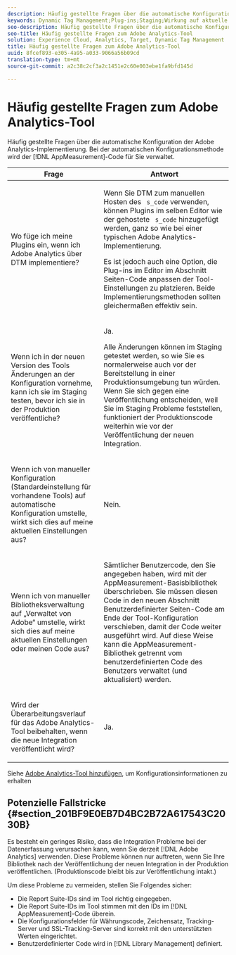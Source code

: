 ```yaml
---
description: Häufig gestellte Fragen über die automatische Konfiguration der Adobe Analytics-Implementierung. Bei der automatischen Konfigurationsmethode wird der AppMeasurement-Code für Sie verwaltet.
keywords: Dynamic Tag Management;Plug-ins;Staging;Wirkung auf aktuelle Einstellungen;Überarbeitungsverlauf;Potenzielle Fallstricke;Report Suite-ID;Währungscode;Tracking-Server;SSL-Tracking-Server;benutzerdefinierter Code;Bibliotheksverwaltung
seo-description: Häufig gestellte Fragen über die automatische Konfiguration der Adobe Analytics-Implementierung. Bei der automatischen Konfigurationsmethode wird der AppMeasurement-Code für Sie verwaltet.
seo-title: Häufig gestellte Fragen zum Adobe Analytics-Tool
solution: Experience Cloud, Analytics, Target, Dynamic Tag Management
title: Häufig gestellte Fragen zum Adobe Analytics-Tool
uuid: 8fcef893-e305-4a95-a033-9066a56b09cd
translation-type: tm+mt
source-git-commit: a2c38c2cf3a2c1451e2c60e003ebe1fa9bfd145d

---
```



# Häufig gestellte Fragen zum Adobe Analytics-Tool

Häufig gestellte Fragen über die automatische Konfiguration der Adobe Analytics-Implementierung. Bei der automatischen Konfigurationsmethode wird der [!DNL AppMeasurement]-Code für Sie verwaltet.

<table id="table_A50D00E2C47A473B92DA800FB08FE640"> 
 <thead> 
  <tr> 
   <th colname="col1" class="entry"> Frage </th> 
   <th colname="col2" class="entry"> Antwort </th> 
  </tr> 
 </thead>
 <tbody> 
  <tr> 
   <td colname="col1"> <p> Wo füge ich meine Plugins ein, wenn ich Adobe Analytics über DTM implementiere? </p> </td> 
   <td colname="col2"> <p> Wenn Sie DTM zum manuellen Hosten des <code> s_code</code> verwenden, können Plugins im selben Editor wie der gehostete <code> s_code</code> hinzugefügt werden, ganz so wie bei einer typischen Adobe Analytics-Implementierung. </p> <p>Es ist jedoch auch eine Option, die Plug-ins im Editor im Abschnitt <span class="term">Seiten-Code anpassen</span> der Tool-Einstellungen zu platzieren. Beide Implementierungsmethoden sollten gleichermaßen effektiv sein. </p> </td> 
  </tr> 
  <tr> 
   <td colname="col1"> <p>Wenn ich in der neuen Version des Tools Änderungen an der Konfiguration vornehme, kann ich sie im Staging testen, bevor ich sie in der Produktion veröffentliche? </p> </td> 
   <td colname="col2"> <p>Ja. </p> <p>Alle Änderungen können im Staging getestet werden, so wie Sie es normalerweise auch vor der Bereitstellung in einer Produktionsumgebung tun würden. Wenn Sie sich gegen eine Veröffentlichung entscheiden, weil Sie im Staging Probleme feststellen, funktioniert der Produktionscode weiterhin wie vor der Veröffentlichung der neuen Integration. </p> </td> 
  </tr> 
  <tr> 
   <td colname="col1"> <p>Wenn ich von manueller Konfiguration (Standardeinstellung für vorhandene Tools) auf automatische Konfiguration umstelle, wirkt sich dies auf meine aktuellen Einstellungen aus? </p> </td> 
   <td colname="col2"> <p>Nein. </p> </td> 
  </tr> 
  <tr> 
   <td colname="col1"> <p>Wenn ich von manueller Bibliotheksverwaltung auf „Verwaltet von Adobe“ umstelle, wirkt sich dies auf meine aktuellen Einstellungen oder meinen Code aus? </p> </td> 
   <td colname="col2"> <p>Sämtlicher Benutzercode, den Sie angegeben haben, wird mit der <span class="keyword">AppMeasurement</span>-Basisbibliothek überschrieben. Sie müssen diesen Code in den neuen Abschnitt <span class="wintitle">Benutzerdefinierter Seiten-Code</span> am Ende der Tool-Konfiguration verschieben, damit der Code weiter ausgeführt wird. Auf diese Weise kann die <span class="keyword">AppMeasurement</span>-Bibliothek getrennt vom benutzerdefinierten Code des Benutzers verwaltet (und aktualisiert) werden. </p> </td> 
  </tr> 
  <tr> 
   <td colname="col1"> <p>Wird der Überarbeitungsverlauf für das <span class="keyword">Adobe Analytics</span>-Tool beibehalten, wenn die neue Integration veröffentlicht wird? </p> </td> 
   <td colname="col2"> <p>Ja. </p> </td> 
  </tr> 
 </tbody> 
</table>

Siehe [Adobe Analytics-Tool hinzufügen](../../../implement/c-implement-with-dtm/c-aa-tool/analytics-dtm.md#concept_FBA6679A0B79490F8296437F11E5E4F8), um Konfigurationsinformationen zu erhalten

## Potenzielle Fallstricke {#section_201BF9E0EB7D4BC2B72A617543C2030B}

Es besteht ein geringes Risiko, dass die Integration Probleme bei der Datenerfassung verursachen kann, wenn Sie derzeit [!DNL Adobe Analytics] verwenden. Diese Probleme können nur auftreten, wenn Sie Ihre Bibliothek nach der Veröffentlichung der neuen Integration in der Produktion veröffentlichen. (Produktionscode bleibt bis zur Veröffentlichung intakt.)

Um diese Probleme zu vermeiden, stellen Sie Folgendes sicher:

* Die Report Suite-IDs sind im Tool richtig eingegeben.
* Die Report Suite-IDs im Tool stimmen mit den IDs im [!DNL AppMeasurement]-Code überein.
* Die Konfigurationsfelder für Währungscode, Zeichensatz, Tracking-Server und SSL-Tracking-Server sind korrekt mit den unterstützten Werten eingerichtet.
* Benutzerdefinierter Code wird in [!DNL Library Management] definiert.

